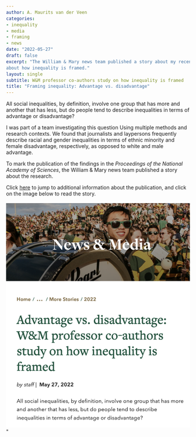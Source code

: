 ```yaml
---
author: A. Maurits van der Veen
categories:
- inequality
- media
- framing
- news
date: "2022-05-27"
draft: false
excerpt: "The William & Mary news team published a story about my recent publication in _PNAS_
about how inequality is framed."
layout: single
subtitle: W&M professor co-authors study on how inequality is framed
title: "Framing inequality: Advantage vs. disadvantage"
---
```


All social inequalities, by definition, involve one group that has more and another that has less, but do people tend to describe inequalities in terms of advantage or disadvantage? 

I was part of a team investigating this question Using multiple methods and research contexts. We found that journalists and laypersons frequently describe racial and gender inequalities in terms of ethnic minority and female disadvantage, respectively, as opposed to white and male advantage. 

To mark the publication of the findings in the _Proceedings of the National Academy of Sciences_, the William & Mary news team published a story about the research. 

Click [here]('/publication/pnas/') to jump to additional information about the publication, and click on the image below to read the story.

<center>
<a href=https://www.wm.edu/news/stories/2022/advantage-vs.-disadvantage-wm-professor-co-authors-study-on-how-inequality-is-framed.php><img src="PNASstory featured.png"></a>
</center>"

